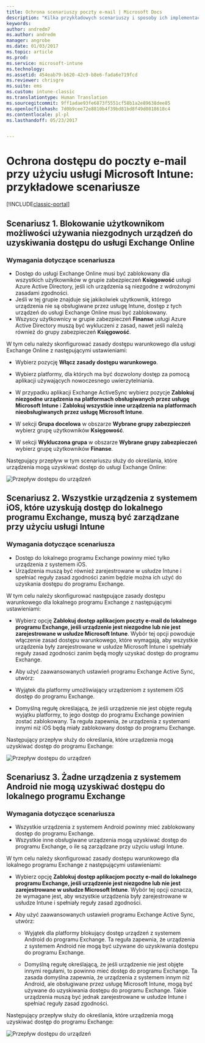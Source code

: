 ```yaml
---
title: Ochrona scenariuszy poczty e-mail | Microsoft Docs
description: "Kilka przykładowych scenariuszy i sposoby ich implementacji przy użyciu dostępu warunkowego."
keywords: 
author: andredm7
ms.author: andredm
manager: angrobe
ms.date: 01/03/2017
ms.topic: article
ms.prod: 
ms.service: microsoft-intune
ms.technology: 
ms.assetid: 454eab79-b620-42c9-b8e6-fada6e719fcd
ms.reviewer: chrisgre
ms.suite: ems
ms.custom: intune-classic
ms.translationtype: Human Translation
ms.sourcegitcommit: 9ff1adae93fe6873f5551cf58b1a2e89638dee85
ms.openlocfilehash: 7d0b9cee72e8810b4f39bd81bd8f49d0818618c4
ms.contentlocale: pl-pl
ms.lasthandoff: 05/23/2017


---
```


# <a name="protect-access-to-email-with-microsoft-intune-example-scenarios"></a>Ochrona dostępu do poczty e-mail przy użyciu usługi Microsoft Intune: przykładowe scenariusze

[!INCLUDE[classic-portal](../includes/classic-portal.md)]

## <a name="scenario-1-block-users-from-using-noncompliant-devices-to-access-exchange-online"></a>Scenariusz 1. Blokowanie użytkownikom możliwości używania niezgodnych urządzeń do uzyskiwania dostępu do usługi Exchange Online
### <a name="scenario-requirements"></a>Wymagania dotyczące scenariusza
- Dostęp do usługi Exchange Online musi być zablokowany dla wszystkich użytkowników w grupie zabezpieczeń **Księgowość** usługi Azure Active Directory, jeśli ich urządzenia są niezgodne z wdrożonymi zasadami zgodności.
- Jeśli w tej grupie znajduje się jakikolwiek użytkownik, którego urządzenia nie są obsługiwane przez usługę Intune, dostęp z tych urządzeń do usługi Exchange Online musi być zablokowany.
- Wszyscy użytkownicy w grupie zabezpieczeń **Finanse** usługi Azure Active Directory muszą być wykluczeni z zasad, nawet jeśli należą również do grupy zabezpieczeń **Księgowość**.

W tym celu należy skonfigurować zasady dostępu warunkowego dla usługi Exchange Online z następującymi ustawieniami:

- Wybierz pozycję **Włącz zasady dostępu warunkowego**.

- Wybierz platformy, dla których ma być dozwolony dostęp za pomocą aplikacji używających nowoczesnego uwierzytelniania.
- W przypadku aplikacji Exchange ActiveSync wybierz pozycje **Zablokuj niezgodne urządzenia na platformach obsługiwanych przez usługę Microsoft Intune** i **Zablokuj wszystkie inne urządzenia na platformach nieobsługiwanych przez usługę Microsoft Intune**.
-   W sekcji **Grupa docelowa** w obszarze **Wybrane grupy zabezpieczeń** wybierz grupę użytkowników **Księgowość**.

-   W sekcji **Wykluczona grupa** w obszarze **Wybrane grupy zabezpieczeń** wybierz grupę użytkowników **Finanse**.


Następujący przepływ w tym scenariuszu służy do określania, które urządzenia mogą uzyskiwać dostęp do usługi Exchange Online:

![Przepływ dostępu do urządzeń](./media/ConditionalAccess8-5.png)

## <a name="scenario-2-all-ios-devices-that-access-exchange-on-premises-must-be-managed-by-intune"></a>Scenariusz 2. Wszystkie urządzenia z systemem iOS, które uzyskują dostęp do lokalnego programu Exchange, muszą być zarządzane przy użyciu usługi Intune
### <a name="scenario-requirements"></a>Wymagania dotyczące scenariusza
- Dostęp do lokalnego programu Exchange powinny mieć tylko urządzenia z systemem iOS.
- Urządzenia muszą być również zarejestrowane w usłudze Intune i spełniać reguły zasad zgodności zanim będzie można ich użyć do uzyskania dostępu do programu Exchange.

W tym celu należy skonfigurować następujące zasady dostępu warunkowego dla lokalnego programu Exchange z następującymi ustawieniami:

-   Wybierz opcję **Zablokuj dostęp aplikacjom poczty e-mail do lokalnego programu Exchange, jeśli urządzenie jest niezgodne lub nie jest zarejestrowane w usłudze Microsoft Intune**. Wybór tej opcji powoduje włączenie zasad dostępu warunkowego, które wymagają, aby wszystkie urządzenia były zarejestrowane w usłudze Microsoft Intune i spełniały reguły zasad zgodności zanim będą mogły uzyskać dostęp do programu Exchange.

-   Aby użyć zaawansowanych ustawień programu Exchange Active Sync, utwórz:

  -   Wyjątek dla platformy umożliwiający urządzeniom z systemem iOS dostęp do programu Exchange.   

  -   Domyślną regułę określającą, że jeśli urządzenie nie jest objęte regułą wyjątku platformy, to jego dostęp do programu Exchange powinien zostać zablokowany. Ta reguła zapewnia, że urządzenia z systemami innymi niż iOS będą miały zablokowany dostęp do programu Exchange.

Następujący przepływ służy do określania, które urządzenia mogą uzyskiwać dostęp do programu Exchange:

![Przepływ dostępu do urządzeń](./media/ConditionalAccess8-3.png)

## <a name="scenario-3-no-android-devices-can-access-exchange-on-premises"></a>Scenariusz 3. Żadne urządzenia z systemem Android nie mogą uzyskiwać dostępu do lokalnego programu Exchange
### <a name="scenario-requirements"></a>Wymagania dotyczące scenariusza
- Wszystkie urządzenia z systemem Android powinny mieć zablokowany dostęp do programu Exchange.
- Wszystkie inne obsługiwane urządzenia mogą uzyskiwać dostęp do programu Exchange, o ile są zarządzane przy użyciu usługi Intune.

W tym celu należy skonfigurować zasady dostępu warunkowego dla lokalnego programu Exchange z następującymi ustawieniami:

-   Wybierz opcję **Zablokuj dostęp aplikacjom poczty e-mail do lokalnego programu Exchange, jeśli urządzenie jest niezgodne lub nie jest zarejestrowane w usłudze Microsoft Intune**. Wybór tej opcji oznacza, że wymagane jest, aby wszystkie urządzenia były zarejestrowane w usłudze Intune i spełniały reguły zasad zgodności.

- Aby użyć zaawansowanych ustawień programu Exchange Active Sync, utwórz:
  -   Wyjątek dla platformy blokujący dostęp urządzeń z systemem Android do programu Exchange. Ta reguła zapewnia, że urządzenia z systemem Android nie mogą być używane do uzyskiwania dostępu do programu Exchange.

  -   Domyślną regułę określającą, że jeśli urządzenie nie jest objęte innymi regułami, to powinno mieć dostęp do programu Exchange. Ta zasada domyślna zapewnia, że urządzenia z systemem innym niż Android, ale obsługiwane przez usługę Microsoft Intune, mogą być używane do uzyskiwania dostępu do programu Exchange. Takie urządzenia muszą być jednak zarejestrowane w usłudze Intune i spełniać reguły zasad zgodności.

Następujący przepływ służy do określania, które urządzenia mogą uzyskiwać dostęp do programu Exchange:

![Przepływ dostępu do urządzeń](./media/ConditionalAccess8-4.png)

